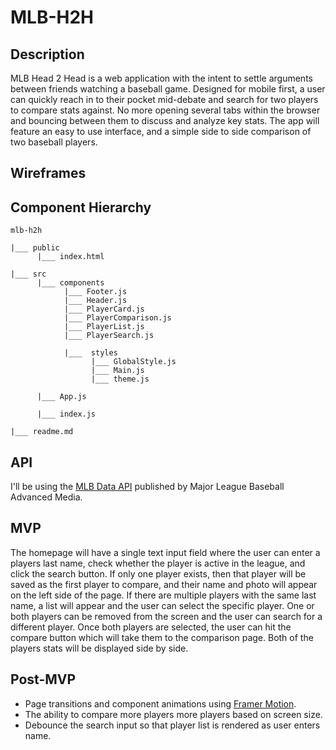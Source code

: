 # MLB-H2H

## Description

MLB Head 2 Head is a web application with the intent to settle arguments between friends watching a baseball game. Designed for mobile first, a user can quickly reach in to their pocket mid-debate and search for two players to compare stats against. No more opening several tabs within the browser and bouncing between them to discuss and analyze key stats. The app will feature an easy to use interface, and a simple side to side comparison of two baseball players.

## Wireframes

## Component Hierarchy

```
mlb-h2h

|___ public
      |___ index.html

|___ src
      |___ components
            |___ Footer.js
            |___ Header.js
            |___ PlayerCard.js
            |___ PlayerComparison.js
            |___ PlayerList.js
            |___ PlayerSearch.js

            |___  styles
                  |___ GlobalStyle.js
                  |___ Main.js
                  |___ theme.js

      |___ App.js

      |___ index.js

|___ readme.md

```

## API

I'll be using the [MLB Data API](https://www.google.com) published by Major League Baseball Advanced Media.

## MVP

The homepage will have a single text input field where the user can enter a players last name, check whether the player is active in the league, and click the search button. If only one player exists, then that player will be saved as the first player to compare, and their name and photo will appear on the left side of the page. If there are multiple players with the same last name, a list will appear and the user can select the specific player. One or both players can be removed from the screen and the user can search for a different player. Once both players are selected, the user can hit the compare button which will take them to the comparison page. Both of the players stats will be displayed side by side.

## Post-MVP

- Page transitions and component animations using [Framer Motion](https://www.framer.com/motion/).
- The ability to compare more players more players based on screen size.
- Debounce the search input so that player list is rendered as user enters name.
